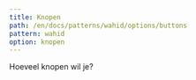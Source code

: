 ```yaml
---
title: Knopen
path: /en/docs/patterns/wahid/options/buttons
pattern: wahid
option: knopen
---
```


Hoeveel knopen wil je?